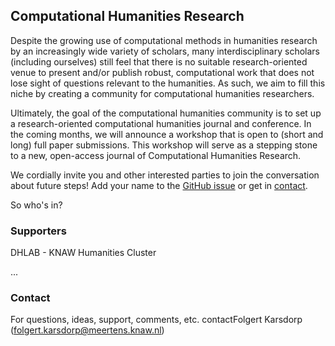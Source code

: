 ## Computational Humanities Research

Despite the growing use of computational methods in humanities research by an
increasingly wide variety of scholars, many interdisciplinary scholars
(including ourselves) still feel that there is no suitable research-oriented
venue to present and/or publish robust, computational work that does not lose
sight of questions relevant to the humanities. As such, we aim to fill this
niche by creating a community for computational humanities researchers.

Ultimately, the goal of the computational humanities community is to set up a
research-oriented computational humanities journal and conference. In the
coming months, we will announce a workshop that is open to (short and
long) full paper submissions. This workshop will serve as a stepping stone to a
new, open-access journal of Computational Humanities Research.

We cordially invite you and other interested parties to join the conversation
about future steps! Add your name to
the <a href="https://github.com/cohure/website/issues/1#issue-469270736">GitHub issue</a>
or get in <a href="mailto:folgert.karsdorp@meertens.knaw.nl">contact</a>.

So who's in?

### Supporters
DHLAB - KNAW Humanities Cluster 

...


### Contact
For questions, ideas, support, comments, etc. contactFolgert Karsdorp (<folgert.karsdorp@meertens.knaw.nl>)
